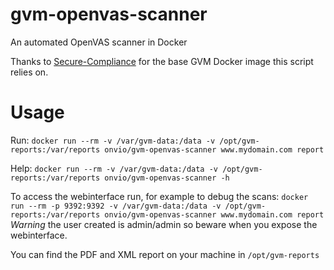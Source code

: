 # gvm-openvas-scanner
An automated OpenVAS scanner in Docker

Thanks to [Secure-Compliance](https://github.com/Secure-Compliance-Solutions-LLC/GVM-Docker/) for the base GVM Docker image this script relies on.

# Usage
Run:
```docker run --rm -v /var/gvm-data:/data -v /opt/gvm-reports:/var/reports onvio/gvm-openvas-scanner www.mydomain.com report```

Help:
```docker run --rm -v /var/gvm-data:/data -v /opt/gvm-reports:/var/reports onvio/gvm-openvas-scanner -h```

To access the webinterface run, for example to debug the scans:
```docker run --rm -p 9392:9392 -v /var/gvm-data:/data -v /opt/gvm-reports:/var/reports onvio/gvm-openvas-scanner www.mydomain.com report```
*Warning* the user created is admin/admin so beware when you expose the webinterface.

You can find the PDF and XML report on your machine in `/opt/gvm-reports`